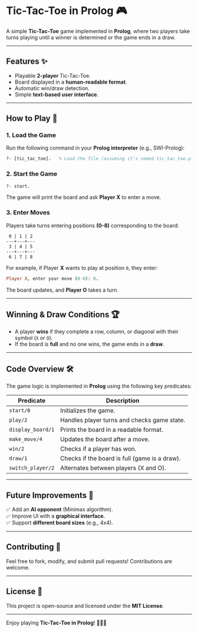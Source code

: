 # **Tic-Tac-Toe in Prolog** 🎮  

A simple **Tic-Tac-Toe** game implemented in **Prolog**, where two players take turns playing until a winner is determined or the game ends in a draw.

---

## **Features** ✨  
- Playable **2-player** Tic-Tac-Toe.  
- Board displayed in a **human-readable format**.  
- Automatic win/draw detection.  
- Simple **text-based user interface**.  

---

## **How to Play** 🎲  

### **1. Load the Game**  
Run the following command in your **Prolog interpreter** (e.g., SWI-Prolog):  
```prolog
?- [tic_tac_toe].   % Load the file (assuming it's named tic_tac_toe.pl)
```

### **2. Start the Game**  
```prolog
?- start.
```
The game will print the board and ask **Player X** to enter a move.

### **3. Enter Moves**  
Players take turns entering positions **(0-8)** corresponding to the board:  
```
 0 | 1 | 2  
---+---+---  
 3 | 4 | 5  
---+---+---  
 6 | 7 | 8  
```
For example, if Player **X** wants to play at position `0`, they enter:
```prolog
Player X, enter your move (0-8): 0.
```
The board updates, and **Player O** takes a turn.

---

## **Winning & Draw Conditions** 🏆  
- A player **wins** if they complete a row, column, or diagonal with their symbol (`X` or `O`).  
- If the board is **full** and no one wins, the game ends in a **draw**.  

---

## **Code Overview** 🛠  
The game logic is implemented in **Prolog** using the following key predicates:  

| Predicate      | Description |
|---------------|-------------|
| `start/0`    | Initializes the game. |
| `play/2`     | Handles player turns and checks game state. |
| `display_board/1` | Prints the board in a readable format. |
| `make_move/4` | Updates the board after a move. |
| `win/2`      | Checks if a player has won. |
| `draw/1`     | Checks if the board is full (game is a draw). |
| `switch_player/2` | Alternates between players (X and O). |

---

## **Future Improvements** 🚀  
✅ Add an **AI opponent** (Minimax algorithm).  
✅ Improve UI with a **graphical interface**.  
✅ Support **different board sizes** (e.g., 4x4).  

---

## **Contributing** 🤝  
Feel free to fork, modify, and submit pull requests! Contributions are welcome.  

---

## **License** 📜  
This project is open-source and licensed under the **MIT License**.  

---

Enjoy playing **Tic-Tac-Toe in Prolog**! 🎉🔴❌
